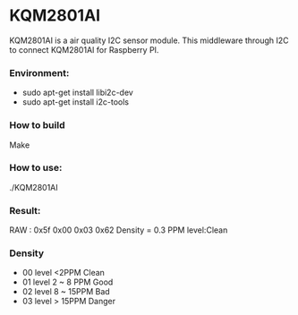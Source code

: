 # KQM2801AI
KQM2801AI is a air quality I2C sensor module.
This middleware through I2C to connect KQM2801AI for Raspberry PI.

### Environment:
- sudo apt-get install libi2c-dev
- sudo apt-get install i2c-tools

### How to build
Make

### How to use:
./KQM2801AI

### Result:
RAW : 0x5f 0x00 0x03 0x62
Density = 0.3 PPM level:Clean

### Density
- 00 level <2PPM  		Clean
- 01 level 2 ~ 8 PPM 	Good
- 02 level 8 ~ 15PPM 	Bad
- 03 level > 15PPM 		Danger